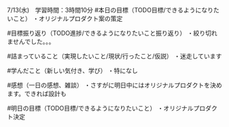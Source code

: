 7/13(水)　学習時間：3時間10分
#本日の目標（TODO目標/できるようになりたいこと）
・オリジナルプロダクト案の策定

#目標振り返り（TODO進捗/できるようになりたいこと振り返り）
・絞り切れませんでした。。。

#詰まっていること（実現したいこと/現状/行ったこと/仮説）
・迷走しています

#学んだこと（新しい気付き、学び）
・特になし

#感想（一日の感想、雑談）
・さすがに明日中にはオリジナルプロダクトを決めます。できれば設計も

#明日の目標（TODO目標/できるようになりたいこと）
・オリジナルプロダクト決定
